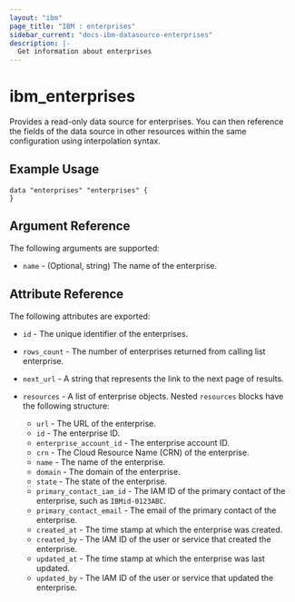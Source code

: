 ```yaml
---
layout: "ibm"
page_title: "IBM : enterprises"
sidebar_current: "docs-ibm-datasource-enterprises"
description: |-
  Get information about enterprises
---
```


# ibm\_enterprises

Provides a read-only data source for enterprises. You can then reference the fields of the data source in other resources within the same configuration using interpolation syntax.

## Example Usage

```hcl
data "enterprises" "enterprises" {
}
```

## Argument Reference

The following arguments are supported:

* `name` - (Optional, string) The name of the enterprise.

## Attribute Reference

The following attributes are exported:

* `id` - The unique identifier of the enterprises.
* `rows_count` - The number of enterprises returned from calling list enterprise.

* `next_url` - A string that represents the link to the next page of results.

* `resources` - A list of enterprise objects. Nested `resources` blocks have the following structure:
	* `url` - The URL of the enterprise.
	* `id` - The enterprise ID.
	* `enterprise_account_id` - The enterprise account ID.
	* `crn` - The Cloud Resource Name (CRN) of the enterprise.
	* `name` - The name of the enterprise.
	* `domain` - The domain of the enterprise.
	* `state` - The state of the enterprise.
	* `primary_contact_iam_id` - The IAM ID of the primary contact of the enterprise, such as `IBMid-0123ABC`.
	* `primary_contact_email` - The email of the primary contact of the enterprise.
	* `created_at` - The time stamp at which the enterprise was created.
	* `created_by` - The IAM ID of the user or service that created the enterprise.
	* `updated_at` - The time stamp at which the enterprise was last updated.
	* `updated_by` - The IAM ID of the user or service that updated the enterprise.

